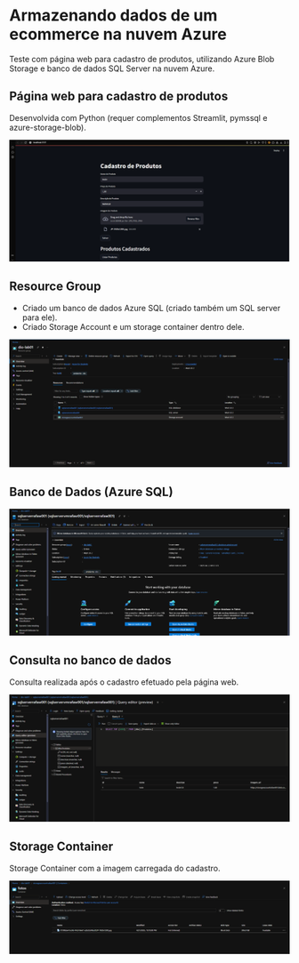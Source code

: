 # Armazenando dados de um ecommerce na nuvem Azure

Teste com página web para cadastro de produtos, utilizando Azure Blob Storage e banco de dados SQL Server na nuvem Azure.

## Página web para cadastro de produtos

Desenvolvida com Python (requer complementos Streamlit, pymssql e azure-storage-blob).

![webpage.png](/img/webpage.PNG)

## Resource Group

* Criado um banco de dados Azure SQL (criado também um SQL server para ele).
* Criado Storage Account e um storage container dentro dele.

![resource-group.png](/img/resource-group.PNG)

## Banco de Dados (Azure SQL)

![bd.png](/img/bd.PNG)

## Consulta no banco de dados

Consulta realizada após o cadastro efetuado pela página web.

![consulta-bd.png](/img/consulta-bd.PNG)

## Storage Container

Storage Container com a imagem carregada do cadastro.

![storage-container.png](/img/storage-container.PNG)